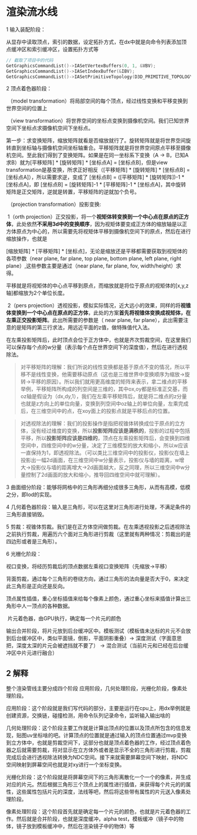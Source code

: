# 渲染流水线

1 输入装配阶段：

​	从显存中读取顶点，索引的数据，设定拓扑方式，在dx中就是向命令列表添加顶点缓冲区和索引缓冲区，设置拓扑方式等

```c++
// 截取了项目中的代码
GetGraphicsCommandList()->IASetVertexBuffers(0, 1, &VBV);
GetGraphicsCommandList()->IASetIndexBuffer(&IBV);
GetGraphicsCommandList()->IASetPrimitiveTopology(D3D_PRIMITIVE_TOPOLOGY::D3D_PRIMITIVE_TOPOLOGY_TRIANGLELIST);
```

2 顶点着色器阶段：

​	（model transformation）将局部空间的每个顶点，经过线性变换和平移变换到世界空间的位置上

​	（view transformation）将世界空间的坐标点变换到摄像机空间。我们已知世界空间下坐标点求摄像机空间下坐标点。

第一步：求变换矩阵，缩放矩阵就看是否缩放就行了。旋转矩阵就是将世界空间旋转直到坐标轴与摄像机空间坐标轴重合。平移矩阵就是将世界空间原点平移至摄像机空间。至此我们得到了变换矩阵。如果是在同一坐标系下变换（A -> B，已知A求B）就为[平移矩阵] * [旋转矩阵] * [坐标点A] = [坐标点B]，但是view transformation是基变换，所求正好相反（[平移矩阵] * [旋转矩阵] * [坐标点B] = [坐标点A]），所以需要求逆，变成了 [坐标点B] = ([平移矩阵] * [旋转矩阵])-1 * [坐标点A]，即 [坐标点B] = [旋转矩阵]-1 * [平移矩阵]-1 * [坐标点A]，其中旋转矩阵是正交矩阵，逆就是转置，平移矩阵的逆就加个负号。

​	（projection transformation）投影变换:

​				1（orth projection）正交投影，将一个**视矩体转变换到一个中心点在原点的正方体**，此处依然**不采用3d中的变换顺序**，因为视矩体要变成正方体的缩放轴是以正方体原点为中心的，所以需要先将视矩体平移到摄像机空间下的原点，然后在进行缩放操作，也就是

[缩放矩阵] * [平移矩阵] * [坐标点]，无论是缩放还是平移都需要获取到视矩体的各项参数（near plane, far plane, top plane, bottom plane, left plane, right plane）,这些参数主要是通过（near plane, far plane, fov, width/height）求得。

平移就是将视矩体的中心点平移到原点，而缩放就是将位于原点的视矩体的[x,y,z轴]都缩放为2个单位长度。

​				2（pers projection）透视投影，模拟实际情况，近大远小的效果，同样的将**视锥体变换到一个中心点在原点的正方体**，此处的方案**首先将视锥体变换成视矩体，在左乘正交投影矩阵**。此出所需要的参数是（ near plane, far plane），此出需要注意的是矩阵的第三行求法，用远近平面的z值，做特殊值代入法。

在左乘投影矩阵后，此时顶点会位于正方体中，也就是齐次剪裁空间，在这里我们可以保存每个点的w分量（表示每个点在世界空间下的深度值），然后在进行透视除法。

> 对平移矩阵的理解：我们所说的线性变换都是基于原点不变的情况，所以平移不是线性变换，他需要移动原点（这也是三维世界中变换顺序为缩放->旋转->平移的原因）。所以我们就用更高维度的矩阵来表示，拿二维点的平移举例，平移矩阵所构成的列空间是三维的，其中ox,oy都是标准正交基，而oz轴是假设为（dx,dy,1），我们在左乘平移矩阵后，就是将二维点的z分量也就是z方向上的单位向量，变换到列空间中oz轴上的单位向量，左乘完成后，在三维空间中的点，在xoy面上的投影点就是平移后点的位置。

> 对透视除法的理解：我们的投影操作是指把视锥体转换成位于原点的立方体，没有经过维度的变换，所以**投影矩阵应该是满秩的**，投影的过程中包括平移，所以**投影矩阵应该是四维的**，顶点在左乘投影矩阵后，会变换到四维空间中，四维空间中的w分量，决定了三维模型的放大和缩小，所以w应该一直保持为1，即透视除法。（可以类比三维空间中的投影仪，投影仪在墙上投影出一幅2d画面，在三维空间中w分量表示，投影仪与墙的距离，w增大->投影仪与墙的距离增大->2d画面越大，反之同理，所以三维空间中w分量控制了2d画面的放大和缩小，推导回四维空间中就可理解）。

3 曲面细分阶段：能够将网格中的三角形再细分成很多三角形，从而有高模，低模之分，即lod的实现。

4 几何着色器阶段：输入是三角形，可以在这里对三角形进行处理，不满足条件的三角形直接销毁。

5 剪裁：视锥体剪裁。我们是在正方体空间做剪裁。在左乘透视投影之后透视除法之前执行剪裁，用遍历六个面对三角形进行剪裁（这里就有两种情况：剪裁出的是四边形或者是三角形）。

6 光栅化阶段：

​	视口变换，将经历剪裁后的顶点数据左乘视口变换矩阵（先缩放->平移）

​	背面剪裁，通过每个三角形的卷绕方向，通过三角形的法向量是否大于0，来决定此三角形是正向还是反向。

​	顶点属性插值，重心坐标插值来给每个像素上颜色，通过重心坐标来插值计算出三角形中人一顶点的各种数据。

​	片元着色器，由GPU执行，确定每一个片元的颜色

​	输出合并阶段，将片元放到后台缓冲区中。模板测试（模板值未达标的片元不会放到后台缓冲区中，类似平面镜，倒影，平面阴影重叠）-> 深度测试（字面意思把，深度太深的片元会被遮挡就不要了） -> 混合测试（当前片元和已经在后台缓冲区中片元进行融合）



## 2 解释

整个渲染管线主要分成四个阶段 应用阶段，几何处理阶段，光栅化阶段，像素处理阶段。

应用阶段：这个阶段就是我们写代码的部分，主要是运行在cpu上，用dx举例就是创建资源，交换链，碰撞检测，用命令队列记录命令，监听输入输出啥的

几何处理阶段：这个阶段主要工作就是计算出顶点的位置以及顶点所包含的信息发现，贴图uv坐标啥的吧。计算顶点的位置就是通过输入的顶点位置通过mvp变换到立方体中，也就是剪裁空间下，这部分也就是顶点着色器的工作，经过顶点着色器之后就需要剪裁，将对显示在立方体外或者是显示不全的三角形进行剪裁，剪裁完成后会进行透视除法转换为NDC空间。接下来就需要屏幕空间下映射，将NDC空间映射到屏幕空间也就是对xy进行一个坐标变换。

光栅化阶段：这个阶段就是将屏幕空间下的三角形离散化一个一个的像素，并生成对应的片元。然后根据三角形三个顶点上的属性进行插值，来获得每个片元的的属性，这些属性包括片元的深度，法线等吧，然后将这些带有属性的片元送入像素处理阶段。

像素处理阶段：这个阶段首先就是确定每一个片元的颜色，也就是片元着色器的工作。然后就是合并阶段，也就是深度缓冲，alpha test，模板缓冲（镜子中的物体，镜子放到模板缓冲中，然后在渲染镜子中的物体）等
